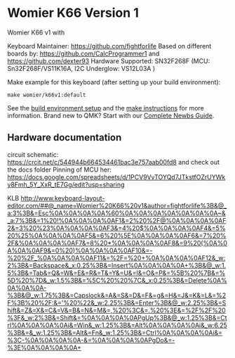 # Womier K66 Version 1

Womier K66 v1 with 

Keyboard Maintainer: https://github.com/fightforlife
Based on different boards by: https://github.com/CalcProgrammer1 and https://github.com/dexter93
Hardware Supported: SN32F268F (MCU: Sn32F268F/VS11K16A, I2C Underglow: VS12L03A )

Make example for this keyboard (after setting up your build environment):

    make womier/k66v1:default

See the [build environment setup](https://docs.qmk.fm/#/getting_started_build_tools) and the [make instructions](https://docs.qmk.fm/#/getting_started_make_guide) for more information. Brand new to QMK? Start with our [Complete Newbs Guide](https://docs.qmk.fm/#/newbs).



## Hardware documentation
circuit schematic: https://crcit.net/c/544944b664534461bac3e757aab00fd8
and check out the docs folder
Pinning of MCU her: https://docs.google.com/spreadsheets/d/1PCV9VvTOYQd7JTkstfOZrUYWky8Fmh_5Y_XxR_tE7Gg/edit?usp=sharing


KLB 
http://www.keyboard-layout-editor.com/##@_name=Womier%20K66%20v1&author=fightforlife%3B&@_a:3%3B&=Esc%0A%0A%0A%0A%60%0A%0A%0A%0A%0A%0A%0A~&_a:7%3B&=1%20!%0A%0A%0A%0AF1&=2%20%2F@%0A%0A%0A%0AF2&=3%20%23%0A%0A%0A%0AF3&=4%20$%0A%0A%0A%0AF4&=5%20%25%0A%0A%0A%0AF5&=6%20%5E%0A%0A%0A%0AF6&=7%20%2F&%0A%0A%0A%0AF7&=8%20*%0A%0A%0A%0AF8&=9%20(%0A%0A%0A%0AF9&=0%20)%0A%0A%0A%0AF10&=-%20%2F_%0A%0A%0A%0AF11&=%2F=%20+%0A%0A%0A%0AF12&_w:2%3B&=Backspace&_x:0.25%3B&=Insert%0A%0A%0A%0A+%3B&@_w:1.5%3B&=Tab&=Q&=W&=E&=R&=T&=Y&=U&=I&=O&=P&=%5B%20%7B&=%5D%20%7D&_w:1.5%3B&=%5C%20%20%7C&_x:0.25%3B&=Delete%0A%0A%0A%0A-%3B&@_w:1.75%3B&=Capslock&=A&=S&=D&=F&=g&=H&=J&=K&=L&=%2F%3B%20%2F:&='%20%22&_w:2.25%3B&=Enter%3B&@_w:2.25%3B&=Shift&=Z&=X&=C&=V&=B&=N&=M&=,%20%3C&=.%20%3E&=%2F%2F%20%3F&_w:2%3B&=Shift&=%0A%0A%0A%0APgUp%3B&@_w:1.25%3B&=Ctrl%0A%0A%0A%0Ai&=Win&_w:1.25%3B&=Alt%0A%0A%0A%0Ai&_w:6.25%3B&=&_w:1.25%3B&=Alt&=Fn&_w:1.25%3B&=Ctrl%0A%0A%0A%0Ai&=%3C-%0A%0A%0A%0A-&=%0A%0A%0A%0APgDo&=-%3E%0A%0A%0A%0A+